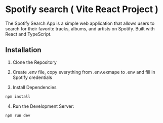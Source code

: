 # Spotify search ( Vite React Project )

The Spotify Search App is a simple web application that allows users to search for their favorite tracks, albums, and artists on Spotify. Built with React and TypeScript.

## Installation

1.  Clone the Repository

2.  Create .env file, copy everything from .env.exmape to .env and fill in Spotify credentials

3.  Install Dependencies

```bash
npm install
```

4.  Run the Development Server:

```bash
npm run dev
```
